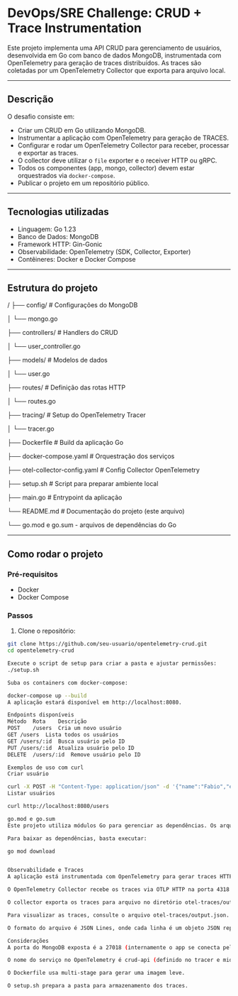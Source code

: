 # DevOps/SRE Challenge: CRUD + Trace Instrumentation

Este projeto implementa uma API CRUD para gerenciamento de usuários, desenvolvida em Go com banco de dados MongoDB, instrumentada com OpenTelemetry para geração de traces distribuídos. As traces são coletadas por um OpenTelemetry Collector que exporta para arquivo local.

---

## Descrição

O desafio consiste em:

- Criar um CRUD em Go utilizando MongoDB.
- Instrumentar a aplicação com OpenTelemetry para geração de TRACES.
- Configurar e rodar um OpenTelemetry Collector para receber, processar e exportar as traces.
- O collector deve utilizar o `file` exporter e o receiver HTTP ou gRPC.
- Todos os componentes (app, mongo, collector) devem estar orquestrados via `docker-compose`.
- Publicar o projeto em um repositório público.

---

## Tecnologias utilizadas

- Linguagem: Go 1.23
- Banco de Dados: MongoDB
- Framework HTTP: Gin-Gonic
- Observabilidade: OpenTelemetry (SDK, Collector, Exporter)
- Contêineres: Docker e Docker Compose

---

## Estrutura do projeto

/
├── config/ # Configurações do MongoDB

│ └── mongo.go

├── controllers/ # Handlers do CRUD

│ └── user_controller.go

├── models/ # Modelos de dados

│ └── user.go

├── routes/ # Definição das rotas HTTP

│ └── routes.go

├── tracing/ # Setup do OpenTelemetry Tracer

│ └── tracer.go

├── Dockerfile # Build da aplicação Go

├── docker-compose.yaml # Orquestração dos serviços

├── otel-collector-config.yaml # Config Collector OpenTelemetry

├── setup.sh # Script para preparar ambiente local

├── main.go # Entrypoint da aplicação

└── README.md # Documentação do projeto (este arquivo)

└── go.mod e go.sum - arquivos de dependências do Go



---

## Como rodar o projeto

### Pré-requisitos

- Docker
- Docker Compose

### Passos

1. Clone o repositório:

```bash
git clone https://github.com/seu-usuario/opentelemetry-crud.git
cd opentelemetry-crud

Execute o script de setup para criar a pasta e ajustar permissões:
./setup.sh

Suba os containers com docker-compose:

docker-compose up --build
A aplicação estará disponível em http://localhost:8080.

Endpoints disponíveis
Método	Rota	Descrição
POST	/users	Cria um novo usuário
GET	/users	Lista todos os usuários
GET	/users/:id	Busca usuário pelo ID
PUT	/users/:id	Atualiza usuário pelo ID
DELETE	/users/:id	Remove usuário pelo ID

Exemplos de uso com curl
Criar usuário

curl -X POST -H "Content-Type: application/json" -d '{"name":"Fabio","email":"fabio@example.com"}' http://localhost:8080/users
Listar usuários

curl http://localhost:8080/users

go.mod e go.sum
Este projeto utiliza módulos Go para gerenciar as dependências. Os arquivos go.mod e go.sum estão na raiz do projeto.

Para baixar as dependências, basta executar:

go mod download


Observabilidade e Traces
A aplicação está instrumentada com OpenTelemetry para gerar traces HTTP e custom spans.

O OpenTelemetry Collector recebe os traces via OTLP HTTP na porta 4318.

O collector exporta os traces para arquivo no diretório otel-traces/output.json (mapear este volume para fora do container).

Para visualizar as traces, consulte o arquivo otel-traces/output.json.

O formato do arquivo é JSON Lines, onde cada linha é um objeto JSON representando um batch de spans.

Considerações
A porta do MongoDB exposta é a 27018 (internamente o app se conecta pelo nome do serviço mongo na porta 27017).

O nome do serviço no OpenTelemetry é crud-api (definido no tracer e middleware).

O Dockerfile usa multi-stage para gerar uma imagem leve.

O setup.sh prepara a pasta para armazenamento dos traces.
